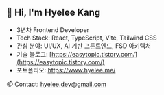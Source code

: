 ## 👋 Hi, I'm Hyelee Kang

- 3년차 Frontend Developer
- Tech Stack: React, TypeScript, Vite, Tailwind CSS
- 관심 분야: UI/UX, AI 기반 프론트엔드, FSD 아키텍처
- 기술 블로그: [https://easytopic.tistory.com/](https://easytopic.tistory.com/)
- 포트폴리오: https://www.hyelee.me/

📫 Contact: hyelee.dev@gmail.com
